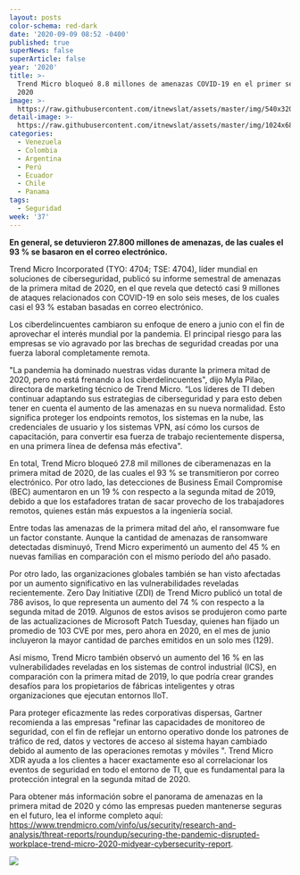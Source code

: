 ```yaml
---
layout: posts
color-schema: red-dark
date: '2020-09-09 08:52 -0400'
published: true
superNews: false
superArticle: false
year: '2020'
title: >-
  Trend Micro bloqueó 8.8 millones de amenazas COVID-19 en el primer semestre de
  2020
image: >-
  https://raw.githubusercontent.com/itnewslat/assets/master/img/540x320/Cybersecurity-Empresas-p.jpg
detail-image: >-
  https://raw.githubusercontent.com/itnewslat/assets/master/img/1024x680/Cybersecurity-Empresas-g.jpg
categories:
  - Venezuela
  - Colombia
  - Argentina
  - Perú
  - Ecuador
  - Chile
  - Panama
tags:
  - Seguridad
week: '37'
---
```

**En general, se detuvieron 27.800 millones de amenazas, de las cuales el 93 %  se basaron en el correo electrónico.**

Trend Micro Incorporated (TYO: 4704; TSE: 4704), líder mundial en soluciones de ciberseguridad, publicó su informe semestral de amenazas de la primera mitad de 2020, en el que revela que detectó casi 9 millones de ataques relacionados con COVID-19 en solo seis meses, de los cuales casi el 93 % estaban basadas en correo electrónico.

Los ciberdelincuentes cambiaron su enfoque de enero a junio con el fin de aprovechar el interés mundial por la pandemia. El principal riesgo para las empresas se vio agravado por las brechas de seguridad creadas por una fuerza laboral completamente remota.

"La pandemia ha dominado nuestras vidas durante la primera mitad de 2020, pero no está frenando a los ciberdelincuentes", dijo Myla Pilao, directora de marketing técnico de Trend Micro. “Los líderes de TI deben continuar adaptando sus estrategias de ciberseguridad y para esto deben tener en cuenta el aumento de las amenazas en su nueva normalidad. Esto significa proteger los endpoints remotos, los sistemas en la nube, las credenciales de usuario y los sistemas VPN, así cómo los cursos de capacitación, para convertir esa fuerza de trabajo recientemente dispersa, en una primera línea de defensa más efectiva".

En total, Trend Micro bloqueó 27.8 mil millones de ciberamenazas en la primera mitad de 2020, de las cuales el 93 % se transmitieron por correo electrónico. Por otro lado, las detecciones de Business Email Compromise (BEC) aumentaron en un 19 % con respecto a la segunda mitad de 2019, debido a que los estafadores tratan de sacar provecho de los trabajadores remotos, quienes están más expuestos a la ingeniería social.

Entre todas las amenazas de la primera mitad del año, el ransomware fue un factor constante. Aunque la cantidad de amenazas de ransomware detectadas disminuyó, Trend Micro experimentó un aumento del 45 % en nuevas familias en comparación con el mismo período del año pasado.

Por otro lado, las organizaciones globales también se han visto afectadas por un aumento significativo en las vulnerabilidades reveladas recientemente. Zero Day Initiative (ZDI) de Trend Micro publicó un total de 786 avisos, lo que representa un aumento del 74 % con respecto a la segunda mitad de 2019. Algunos de estos avisos se produjeron como parte de las actualizaciones de Microsoft Patch Tuesday, quienes han fijado un promedio de 103 CVE por mes, pero ahora en 2020, en el mes de junio incluyeron la mayor cantidad de parches emitidos en un solo mes (129).

Así mismo, Trend Micro también observó un aumento del 16 % en las vulnerabilidades reveladas en los sistemas de control industrial (ICS), en comparación con la primera mitad de 2019, lo que podría crear grandes desafíos para los propietarios de fábricas inteligentes y otras organizaciones que ejecutan entornos IIoT.

Para proteger eficazmente las redes corporativas dispersas, Gartner recomienda a las empresas "refinar las capacidades de monitoreo de seguridad, con el fin de reflejar un entorno operativo donde los patrones de tráfico de red, datos y vectores de acceso al sistema hayan cambiado debido al aumento de las operaciones remotas y móviles ". Trend Micro XDR ayuda a los clientes a hacer exactamente eso al correlacionar los eventos de seguridad en todo el entorno de TI, que es fundamental para la protección integral en la segunda mitad de 2020.

Para obtener más información sobre el panorama de amenazas en la primera mitad de 2020 y cómo las empresas pueden mantenerse seguras en el futuro, lea el informe completo aquí: https://www.trendmicro.com/vinfo/us/security/research-and-analysis/threat-reports/roundup/securing-the-pandemic-disrupted-workplace-trend-micro-2020-midyear-cybersecurity-report.

<img src="https://tracker.metricool.com/c3po.jpg?hash=56f88a41e39ab42c063cc51676587a04"/>